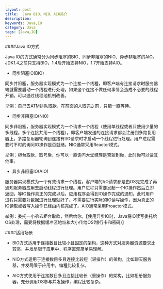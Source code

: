 ```yaml
---
layout: post
title:  Java BIO、NIO、AIO简介
description: 
keywords: Java,IO
category: Java
tags: [Java,IO]
---
```


####Java IO方式

Java IO的方式通常分为同步阻塞的BIO、同步非阻塞的NIO、异步非阻塞的AIO。JDK1.4之前只支持BIO，1.4后开始支持NIO，1.7开始支持AIO。

* 同步阻塞IO(BIO)

同步并阻塞，服务器实现模式为一个连接一个线程，即客户端有连接请求时服务器端就需要启动一个线程进行处理，如果这个连接不做任何事情会造成不必要的线程开销，可以通过线程池机制改善。

举例：自己去ATM排队取款，在前面的人取完之前，只能一直等待。

<!-- more -->

* 同步非阻塞IO(NIO)

 同步非阻塞，服务器实现模式为一个请求一个线程（使用单线程或者只使用少量的多线程，多个连接共用一个线程），即客户端发送的连接请求都会注册到多路复用器上，多路复用器轮询到连接有I/O请求时才启动一个线程进行处理。用户进程需要时不时的询问IO操作是否就绪。NIO通常采用Reactor模式。
 
举例：柜台取款，取号后，你可以一直询问大堂经理是否轮到你，此时你可以做其他事。
 
* 异步非阻塞IO(AIO)

服务器实现模式为一个有效请求一个线程，客户端的I/O请求都是由OS先完成了再通知服务器应用去启动线程进行处理。用户进程只需要发起一个IO操作然后立即返回，等IO操作真正的完成以后，应用程序会得到IO操作完成的通知，此时用户进程只需要对数据进行处理就好了，不需要进行实际的IO读写操作，因为真正的IO读取或者写入操作已经由内核完成了。AIO通常采用Proactor模式。

举例：委托一小弟去柜台取款，然后给你。【使用异步IO时，Java将IO读写委托给OS处理，需要将数据缓冲区地址和大小传给OS(银行卡和密码)】

####适用场景

* BIO方式适用于连接数目比较小且固定的架构，这种方式对服务器资源要求比较高，并发局限于应用中，程序直观简单易理解。

* NIO方式适用于连接数目多且连接比较短（轻操作）的架构，比如聊天服务器，并发局限于应用中，编程比较复杂。

* AIO方式使用于连接数目多且连接比较长（重操作）的架构，比如相册服务器，充分调用OS参与并发操作，编程比较复杂。
